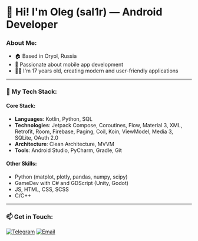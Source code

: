 # 👋 Hi! I'm Oleg (sal1r) — Android Developer

### About Me:
- 🏠 Based in Oryol, Russia
- 📱 Passionate about mobile app development
- 🧑‍💻 I'm 17 years old, creating modern and user-friendly applications

---

### 🔧 My Tech Stack:
#### Core Stack:
- **Languages**: Kotlin, Python, SQL
- **Technologies**: Jetpack Compose, Coroutines, Flow, Material 3, XML, Retrofit, Room, Firebase, Paging, Coil, Koin, ViewModel, Media 3, SQLite, OAuth 2.0
- **Architecture**: Clean Architecture, MVVM
- **Tools**: Android Studio, PyCharm, Gradle, Git

#### Other Skills:
- Python (matplot, plotly, pandas, numpy, scipy)
- GameDev with C# and GDScript (Unity, Godot)
- JS, HTML, CSS, SCSS
- C/C++

---

### 📫 Get in Touch:

[![Telegram](https://img.shields.io/badge/-Telegram-blue?style=for-the-badge&logo=telegram)](https://t.me/sal1r)
[![Email](https://img.shields.io/badge/-Email-red?style=for-the-badge&logo=gmail)](mailto:sal1r57@yandex.ru)
